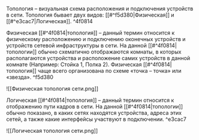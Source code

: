 Топология – визуальная схема расположения и подключения устройств в сети. Топология бывает двух видов: [[#^f5d380|Физическая]] и [[#^e3cac7|Логическая]]. ^4f0814

Физическая [[#^4f0814|топология]] – данный термин относится к физическому расположению и подключению оконечных устройств и устройств сетевой инфраструктуры в сети. На данной [[#^4f0814|топологии]] обычно схематично отображаются комнаты, в которых располагаются устройства и расположение самих устройств в данной комнате (Например: Стойка 1, Полка 2). Физическая [[#^4f0814|топология]] чаще всего организована по схеме «точка – точка» или «звезда». ^f5d380

![[Физическая топология сети.png]]

Логическая [[#^4f0814|топология]] – данный термин относится к отображению пути кадров в сети. На данной [[#^4f0814|топологии]] обычно показано, в каких сетях находятся устройства, адреса этих сетей, а также какие интерфейсы участвуют в подключении. ^e3cac7

![[Логическая топология сети.png]]